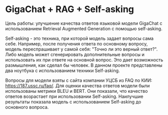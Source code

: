 # GigaChat + RAG + Self-asking

Цель работы: улучшение качества ответов языковой модели GigaChat с использованием Retrieval Augmented Generation с помощью self-asking.

Self-asking - это техника, при которой модель задает вопросы сама себе. Например, после получения ответа по основному вопросу, модель переспрашивает у самой себя: "Точно ли это верный ответ?". Либо модель может сгенерировать дополнительные вопросы и использовать их при ответе на основной вопрос. Это дает возможность размышления, как сделал бы человек. В данном проекте представлены два ноутбука с использованием техники Self-asking.

Вопросы для модели взяты с сайта компании УЦСБ из FAQ по КИИ: https://187.ussc.ru/faq/. Для оценки качества ответов модели были использованы метрики BLEU и BERT. Они показали, что качество ответов возрастает при использовании Self-asking. Наилучшие результаты показала модель с использованием Self-asking до основного вопроса.


